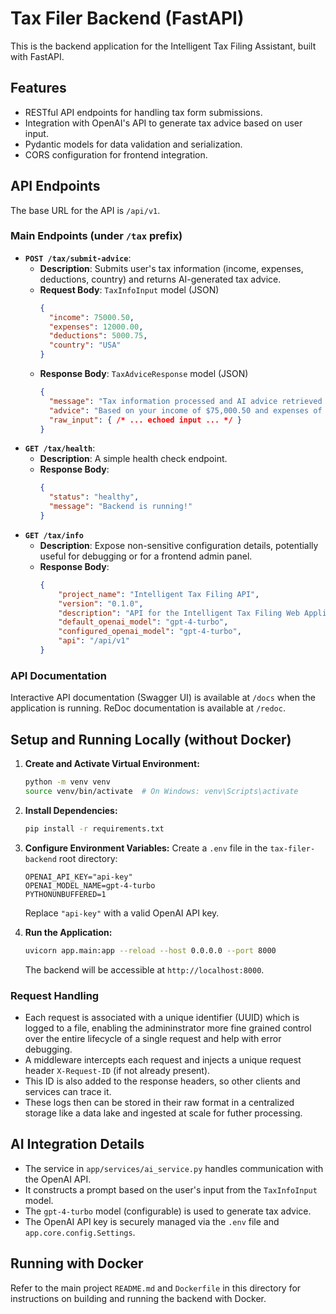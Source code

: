 # Tax Filer Backend (FastAPI)

This is the backend application for the Intelligent Tax Filing Assistant, built with FastAPI.

## Features

- RESTful API endpoints for handling tax form submissions.
- Integration with OpenAI's API to generate tax advice based on user input.
- Pydantic models for data validation and serialization.
- CORS configuration for frontend integration.

## API Endpoints

The base URL for the API is `/api/v1`.

### Main Endpoints (under `/tax` prefix)

-   **`POST /tax/submit-advice`**:
    -   **Description**: Submits user's tax information (income, expenses, deductions, country) and returns AI-generated tax advice.
    -   **Request Body**: `TaxInfoInput` model (JSON)
        ```json
        {
          "income": 75000.50,
          "expenses": 12000.00,
          "deductions": 5000.75,
          "country": "USA"
        }
        ```
    -   **Response Body**: `TaxAdviceResponse` model (JSON)
        ```json
        {
          "message": "Tax information processed and AI advice retrieved successfully.",
          "advice": "Based on your income of $75,000.50 and expenses of $12,000.00 in USA...",
          "raw_input": { /* ... echoed input ... */ }
        }
        ```
-   **`GET /tax/health`**:
    -   **Description**: A simple health check endpoint.
    -   **Response Body**:
        ```json
        {
          "status": "healthy",
          "message": "Backend is running!"
        }
        ```
-   **`GET /tax/info`**
    -   **Description**: Expose non-sensitive configuration details, potentially useful for debugging or for a frontend admin panel.
    -   **Response Body**:
        ```json
        {
            "project_name": "Intelligent Tax Filing API",
            "version": "0.1.0",
            "description": "API for the Intelligent Tax Filing Web Application, providing AI-driven tax advice.",
            "default_openai_model": "gpt-4-turbo",
            "configured_openai_model": "gpt-4-turbo",
            "api": "/api/v1"
        }
        ```
### API Documentation

Interactive API documentation (Swagger UI) is available at `/docs` when the application is running.
ReDoc documentation is available at `/redoc`.

## Setup and Running Locally (without Docker)

1.  **Create and Activate Virtual Environment:**
    ```bash
    python -m venv venv
    source venv/bin/activate  # On Windows: venv\Scripts\activate
    ```

2.  **Install Dependencies:**
    ```bash
    pip install -r requirements.txt
    ```

3.  **Configure Environment Variables:**
    Create a `.env` file in the `tax-filer-backend` root directory:
    ```env
    OPENAI_API_KEY="api-key"
    OPENAI_MODEL_NAME=gpt-4-turbo
    PYTHONUNBUFFERED=1
    ```
    Replace `"api-key"` with a valid OpenAI API key.

4.  **Run the Application:**
    ```bash
    uvicorn app.main:app --reload --host 0.0.0.0 --port 8000
    ```
    The backend will be accessible at `http://localhost:8000`.


### Request Handling

* Each request is associated with a unique identifier (UUID) which is logged to a file, enabling the admininstrator
more fine grained control over the entire lifecycle of a single request and help with error debugging.
* A middleware intercepts each request and injects a unique request header `X-Request-ID` (if not already present).
* This ID is also added to the response headers, so other clients and services can trace it.
* These logs then can be stored in their raw format in a centralized storage like a data lake and ingested at scale
  for futher processing.

## AI Integration Details

-   The service in `app/services/ai_service.py` handles communication with the OpenAI API.
-   It constructs a prompt based on the user's input from the `TaxInfoInput` model.
-   The `gpt-4-turbo` model (configurable) is used to generate tax advice.
-   The OpenAI API key is securely managed via the `.env` file and `app.core.config.Settings`.

## Running with Docker

Refer to the main project `README.md` and `Dockerfile` in this directory for instructions on building and running the backend with Docker.

